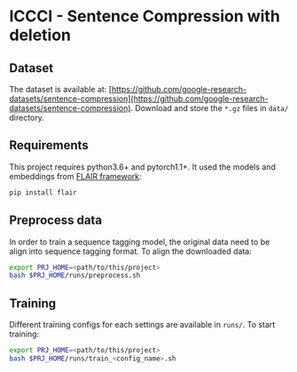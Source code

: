 # ICCCI - Sentence Compression with deletion

## Dataset

The dataset is available at: [https://github.com/google-research-datasets/sentence-compression](https://github.com/google-research-datasets/sentence-compression). Download and store the `*.gz` files in `data/` directory.

## Requirements

This project requires python3.6+ and pytorch1.1+. It used the models and embeddings from [FLAIR framework](https://github.com/flairNLP/flairhttps://github.com/flairNLP/flair):

```bash
pip install flair
```

## Preprocess data

In order to train a sequence tagging model, the original data need to be align into sequence tagging format. To align the downloaded data:

```bash
export PRJ_HOME=<path/to/this/project>
bash $PRJ_HOME/runs/preprocess.sh
```

## Training

Different training configs for each settings are available in `runs/`. To start training:

```bash
export PRJ_HOME=<path/to/this/project>
bash $PRJ_HOME/runs/train_<config_name>.sh
```
